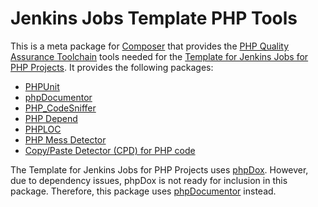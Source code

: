 # Jenkins Jobs Template PHP Tools

This is a meta package for [Composer](http://getcomposer.org/) that provides the [PHP Quality Assurance Toolchain](http://phpqatools.org/) tools needed for the [Template for Jenkins Jobs for PHP Projects](http://jenkins-php.org/). It provides the following packages:

* [PHPUnit](http://phpunit.de/)
* [phpDocumentor](http://phpdoc.org/)
* [PHP_CodeSniffer](http://www.squizlabs.com/php-codesniffer)
* [PHP Depend](http://pdepend.org/)
* [PHPLOC](https://github.com/sebastianbergmann/phploc)
* [PHP Mess Detector](http://phpmd.org/)
* [Copy/Paste Detector (CPD) for PHP code](https://github.com/sebastianbergmann/phpcpd)

The Template for Jenkins Jobs for PHP Projects uses [phpDox](http://phpdox.de/). However, due to dependency issues, phpDox is not ready for inclusion in this package. Therefore, this package uses [phpDocumentor](http://phpdoc.org/) instead.
